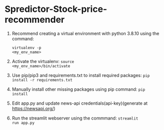 <H1>Spredictor-Stock-price-recommender</H1>

1. Recommend creating a virtual environment with python 3.8.10 using the command:

    <code>virtualenv -p <interpreter-path> <my_env_name></code>
  
2. Activate the virtualenv:
    <code>source <my_env_name>/bin/activate</code>
  
3. Use pip/pip3 and requirements.txt to install required packages:
    <code>pip install -r requirements.txt</code>
  
4. Manually install other missing packages using pip command:
    <code>pip install <package-name></code>
  
5. Edit app.py and update news-api credentials(api-key)(generate at https://newsapi.org/)
  
6. Run the streamlit webserver using the commmand:
    <code>streamlit run app.py</code>
